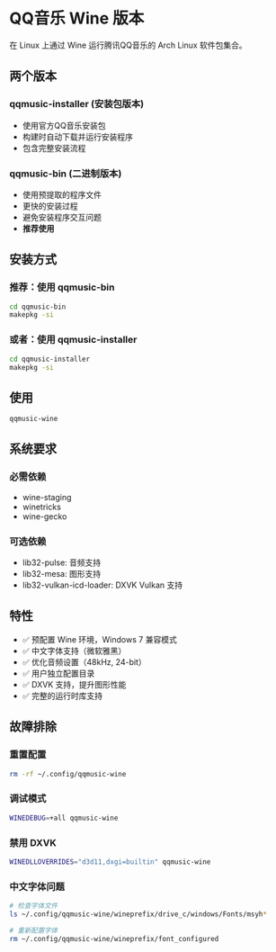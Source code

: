 # QQ音乐 Wine 版本

在 Linux 上通过 Wine 运行腾讯QQ音乐的 Arch Linux 软件包集合。

## 两个版本

### qqmusic-installer (安装包版本)
- 使用官方QQ音乐安装包
- 构建时自动下载并运行安装程序
- 包含完整安装流程

### qqmusic-bin (二进制版本) 
- 使用预提取的程序文件
- 更快的安装过程
- 避免安装程序交互问题
- **推荐使用**

## 安装方式

### 推荐：使用 qqmusic-bin
```bash
cd qqmusic-bin
makepkg -si
```

### 或者：使用 qqmusic-installer
```bash
cd qqmusic-installer  
makepkg -si
```

## 使用

```bash
qqmusic-wine
```

## 系统要求

### 必需依赖
- wine-staging
- winetricks  
- wine-gecko

### 可选依赖
- lib32-pulse: 音频支持
- lib32-mesa: 图形支持
- lib32-vulkan-icd-loader: DXVK Vulkan 支持

## 特性

- ✅ 预配置 Wine 环境，Windows 7 兼容模式
- ✅ 中文字体支持（微软雅黑）
- ✅ 优化音频设置（48kHz, 24-bit）
- ✅ 用户独立配置目录
- ✅ DXVK 支持，提升图形性能
- ✅ 完整的运行时库支持

## 故障排除

### 重置配置
```bash
rm -rf ~/.config/qqmusic-wine
```

### 调试模式
```bash
WINEDEBUG=+all qqmusic-wine
```

### 禁用 DXVK
```bash
WINEDLLOVERRIDES="d3d11,dxgi=builtin" qqmusic-wine
```

### 中文字体问题
```bash
# 检查字体文件
ls ~/.config/qqmusic-wine/wineprefix/drive_c/windows/Fonts/msyh*

# 重新配置字体
rm ~/.config/qqmusic-wine/wineprefix/font_configured
```

